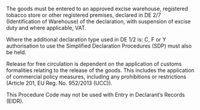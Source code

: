 The goods must be entered to an approved excise warehouse, registered tobacco store or other registered premises, declared in DE 2/7 (Identification of Warehouse) of the declaration, with suspension of excise duty and where applicable, VAT.

Where the additional declaration type used in DE 1/2 is: C, F or Y authorisation to use the Simplified Declaration Procedures (SDP) must also be held.

Release for free circulation is dependent on the application of customs formalities relating to the release of the goods. This includes the application of commercial policy measures, including any prohibitions or restrictions (Article 201, EU Reg. No. 952/2013 (UCC)).

This Procedure Code may not be used with Entry in Declarant’s Records (EIDR).